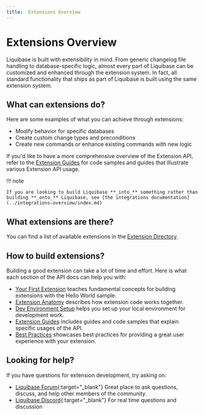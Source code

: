 ```yaml
---
title:  Extensions Overview
---
```


# Extensions Overview

Liquibase is built with extensibility in mind. From generic changelog file handling to database-specific logic, 
almost every part of Liquibase can be customized and enhanced through the extension system. 
In fact, all standard functionality that ships as part of Liquibase is built using the same extension system.

## What can extensions do?

Here are some examples of what you can achieve through extensions:

- Modify behavior for specific databases
- Create custom change types and preconditions
- Create new commands or enhance existing commands with new logic

If you'd like to have a more comprehensive overview of the Extension API, 
refer to the [Extension Guides](../extension-guides/index.md) for code samples and guides that illustrate various Extension API usage.

!!! note

    If you are looking to build Liquibase **_into_** something rather than building **_onto_** Liquibase, see [the integrations documentation](../integrations-overview/index.md) 

## What extensions are there?

You can find a list of available extensions in the [Extension Directory](../directory/index.md). 

## How to build extensions?

Building a good extension can take a lot of time and effort. 
Here is what each section of the API docs can help you with:

- [Your First Extension](your-first-extension.md) teaches fundamental concepts for building extensions with the Hello World sample.
- [Extension Anatomy](extension-anatomy.md) describes how extension code works together.
- [Dev Environment Setup](dev-env-setup.md) helps you set up your local environment for development work.
- [Extension Guides](../extension-guides/index.md) includes guides and code samples that explain specific usages of the API.
- [Best Practices](best-practices.md) showcases best practices for providing a great user experience with your extension.

## Looking for help?

If you have questions for extension development, try asking on:

- [Liquibase Forum](https://forum.liquibase.org){:target="_blank"} Great place to ask questions, discuss, and help other members of the community.
- [Liquibase Discord](https://discord.com/invite/9yBwMtj){:target="_blank"} For real time questions and discussion